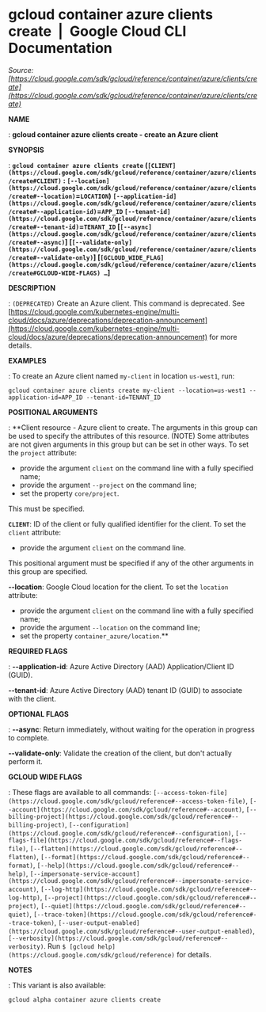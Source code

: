 # gcloud container azure clients create  |  Google Cloud CLI Documentation

*Source: [https://cloud.google.com/sdk/gcloud/reference/container/azure/clients/create](https://cloud.google.com/sdk/gcloud/reference/container/azure/clients/create)*

**NAME**

: **gcloud container azure clients create - create an Azure client**

**SYNOPSIS**

: **`gcloud container azure clients create` (`[CLIENT](https://cloud.google.com/sdk/gcloud/reference/container/azure/clients/create#CLIENT)` : `[--location](https://cloud.google.com/sdk/gcloud/reference/container/azure/clients/create#--location)`=`LOCATION`) `[--application-id](https://cloud.google.com/sdk/gcloud/reference/container/azure/clients/create#--application-id)`=`APP_ID` `[--tenant-id](https://cloud.google.com/sdk/gcloud/reference/container/azure/clients/create#--tenant-id)`=`TENANT_ID` [`[--async](https://cloud.google.com/sdk/gcloud/reference/container/azure/clients/create#--async)`] [`[--validate-only](https://cloud.google.com/sdk/gcloud/reference/container/azure/clients/create#--validate-only)`] [`[GCLOUD_WIDE_FLAG](https://cloud.google.com/sdk/gcloud/reference/container/azure/clients/create#GCLOUD-WIDE-FLAGS) …`]**

**DESCRIPTION**

: `(DEPRECATED)` Create an Azure client.
This command is deprecated. See [https://cloud.google.com/kubernetes-engine/multi-cloud/docs/azure/deprecations/deprecation-announcement](https://cloud.google.com/kubernetes-engine/multi-cloud/docs/azure/deprecations/deprecation-announcement)
for more details.

**EXAMPLES**

: To create an Azure client named ``my-client``
in location ``us-west1``, run:

```
gcloud container azure clients create my-client --location=us-west1 --application-id=APP_ID --tenant-id=TENANT_ID
```

**POSITIONAL ARGUMENTS**

: **Client resource - Azure client to create. The arguments in this group can be
used to specify the attributes of this resource. (NOTE) Some attributes are not
given arguments in this group but can be set in other ways.
To set the `project` attribute:

- provide the argument `client` on the command line with a fully
specified name;
- provide the argument `--project` on the command line;
- set the property `core/project`.

This must be specified.

**`CLIENT`**:
ID of the client or fully qualified identifier for the client.
To set the `client` attribute:

- provide the argument `client` on the command line.

This positional argument must be specified if any of the other arguments in this
group are specified.

**--location**:
Google Cloud location for the client.
To set the `location` attribute:

- provide the argument `client` on the command line with a fully
specified name;
- provide the argument `--location` on the command line;
- set the property `container_azure/location`.**

**REQUIRED FLAGS**

: **--application-id**:
Azure Active Directory (AAD) Application/Client ID (GUID).

**--tenant-id**:
Azure Active Directory (AAD) tenant ID (GUID) to associate with the client.

**OPTIONAL FLAGS**

: **--async**:
Return immediately, without waiting for the operation in progress to complete.

**--validate-only**:
Validate the creation of the client, but don't actually perform it.

**GCLOUD WIDE FLAGS**

: These flags are available to all commands: `[--access-token-file](https://cloud.google.com/sdk/gcloud/reference#--access-token-file)`,
`[--account](https://cloud.google.com/sdk/gcloud/reference#--account)`, `[--billing-project](https://cloud.google.com/sdk/gcloud/reference#--billing-project)`,
`[--configuration](https://cloud.google.com/sdk/gcloud/reference#--configuration)`,
`[--flags-file](https://cloud.google.com/sdk/gcloud/reference#--flags-file)`,
`[--flatten](https://cloud.google.com/sdk/gcloud/reference#--flatten)`, `[--format](https://cloud.google.com/sdk/gcloud/reference#--format)`, `[--help](https://cloud.google.com/sdk/gcloud/reference#--help)`, `[--impersonate-service-account](https://cloud.google.com/sdk/gcloud/reference#--impersonate-service-account)`,
`[--log-http](https://cloud.google.com/sdk/gcloud/reference#--log-http)`,
`[--project](https://cloud.google.com/sdk/gcloud/reference#--project)`, `[--quiet](https://cloud.google.com/sdk/gcloud/reference#--quiet)`, `[--trace-token](https://cloud.google.com/sdk/gcloud/reference#--trace-token)`, `[--user-output-enabled](https://cloud.google.com/sdk/gcloud/reference#--user-output-enabled)`,
`[--verbosity](https://cloud.google.com/sdk/gcloud/reference#--verbosity)`.
Run `$ [gcloud help](https://cloud.google.com/sdk/gcloud/reference)` for details.

**NOTES**

: This variant is also available:

```
gcloud alpha container azure clients create
```